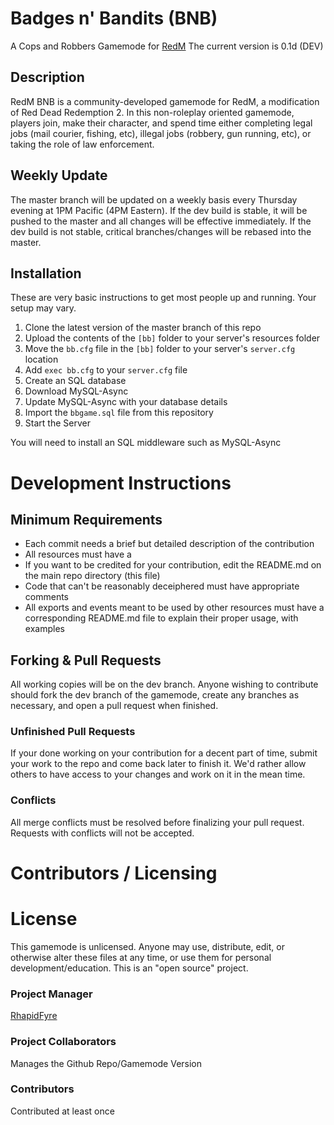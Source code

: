 # Badges n' Bandits (BNB)
A Cops and Robbers Gamemode for [RedM](https://redm.gg/)
The current version is 0.1d (DEV)

## Description
RedM BNB is a community-developed gamemode for RedM, a modification of Red Dead Redemption 2. In this non-roleplay oriented gamemode, players join, make their character, and spend time either completing legal jobs (mail courier, fishing, etc), illegal jobs (robbery, gun running, etc), or taking the role of law enforcement.

## Weekly Update
The master branch will be updated on a weekly basis every Thursday evening at 1PM Pacific (4PM Eastern).
If the dev build is stable, it will be pushed to the master and all changes will be effective immediately.
If the dev build is not stable, critical branches/changes will be rebased into the master.

## Installation
These are very basic instructions to get most people up and running. Your setup may vary.
1) Clone the latest version of the master branch of this repo
2) Upload the contents of the `[bb]` folder to your server's resources folder
3) Move the `bb.cfg` file in the `[bb]` folder to your server's `server.cfg` location
4) Add `exec bb.cfg` to your `server.cfg` file
5) Create an SQL database
6) Download MySQL-Async
7) Update MySQL-Async with your database details
8) Import the `bbgame.sql` file from this repository
9) Start the Server

You will need to install an SQL middleware such as MySQL-Async

# Development Instructions

## Minimum Requirements
- Each commit needs a brief but detailed description of the contribution
- All resources must have a
- If you want to be credited for your contribution, edit the README.md on the main repo directory (this file)
- Code that can't be reasonably deceiphered must have appropriate comments
- All exports and events meant to be used by other resources must have a corresponding README.md file to explain their proper usage, with examples

## Forking & Pull Requests
All working copies will be on the dev branch. Anyone wishing to contribute should fork the dev branch of the gamemode, create any branches as necessary, and open a pull request when finished.

### Unfinished Pull Requests
If your done working on your contribution for a decent part of time, submit your work to the repo and come back later to finish it. We'd rather allow others to have access to your changes and work on it in the mean time.

### Conflicts
All merge conflicts must be resolved before finalizing your pull request.
Requests with conflicts will not be accepted.

# Contributors / Licensing

# License
This gamemode is unlicensed. Anyone may use, distribute, edit, or otherwise alter these files at any time, or use them for personal development/education. This is an "open source" project.

### Project Manager
[RhapidFyre](https://github.com/rhapidfyre)

### Project Collaborators
Manages the Github Repo/Gamemode Version

### Contributors
Contributed at least once
